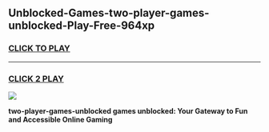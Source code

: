 
## Unblocked-Games-two-player-games-unblocked-Play-Free-964xp
<h3>
<a href="https://premium76.site?title=two-player-games-unblocked&ref=23A">CLICK TO PLAY</a></h3>
<hr>

<h3>
<a href="https://premium76.site?title=two-player-games-unblocked&ref=23A">CLICK 2 PLAY</a>
  
</h3>

<a href="https://premium76.site?title=two-player-games-unblocked&ref=23A"><img src="https://clearcache.store/games.png"></a>


**two-player-games-unblocked games unblocked: Your Gateway to Fun and Accessible Online Gaming**
